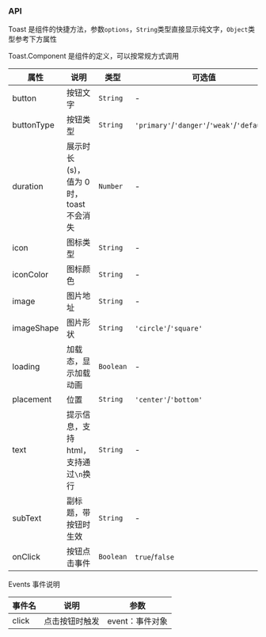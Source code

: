 ### API

<div class="card">

Toast 是组件的快捷方法，参数`options`，`String`类型直接显示纯文字，`Object`类型参考下方属性

Toast.Component 是组件的定义，可以按常规方式调用

| 属性 | 说明 | 类型 | 可选值 | 默认值 |
| --- | --- | --- | --- | --- |
| button | 按钮文字 | `String` | - | - |
| buttonType | 按钮类型 | `String` | `'primary'`/`'danger'`/`'weak'`/`'default'` | `'default'` |
| duration | 展示时长(s)，值为 0 时，toast 不会消失 | `Number` | - | `2` |
| icon | 图标类型 | `String` | - | - |
| iconColor | 图标颜色 | `String` | - | `'#f2f2f2'` |
| image | 图片地址 | `String` | - | - |
| imageShape | 图片形状 | `String` | `'circle'`/`'square'` | `'circle'` |
| loading | 加载态，显示加载动画 | `Boolean` | - | `false` |
| placement | 位置 | `String` | `'center'`/`'bottom'` | `'center'` |
| text | 提示信息，支持html，支持通过`\n`换行 | `String` | - | `'提示信息'` |
| subText | 副标题，带按钮时生效 | `String` | - | - |
| onClick | 按钮点击事件 | `Boolean` | `true`/`false` | `true` |

</div>

<div class="card">

Events 事件说明

| 事件名 | 说明 | 参数 |
| --- | --- | --- |
| click | 点击按钮时触发 | event：事件对象 |

</div>

